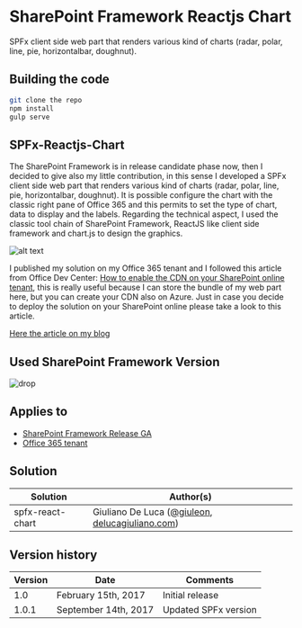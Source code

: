 # SharePoint Framework Reactjs Chart

SPFx client side web part that renders various kind of charts (radar, polar, line, pie, horizontalbar, doughnut).

## Building the code

```bash
git clone the repo
npm install
gulp serve
```
## SPFx-Reactjs-Chart

The SharePoint Framework is in release candidate phase now, then I decided to give also my little contribution, in this sense I developed a SPFx client side web part that renders various kind of charts (radar, polar, line, pie, horizontalbar, doughnut).
It is possible configure the chart with the classic right pane of Office 365 and this permits to set the type of chart, data to display and the labels.
Regarding the technical aspect, I used the classic tool chain of SharePoint Framework, ReactJS like client side framework and chart.js to design the graphics.

![alt text](https://github.com/giuleon/spfx-react-chart/blob/master/spfx-react-chart.gif "Demo")

I published my solution on my Office 365 tenant and I followed this article from Office Dev Center:
[How to enable the CDN on your SharePoint online tenant](https://dev.office.com/blogs/office-365-public-cdn-developer-preview-release), this is really useful because I can store the bundle of my web part here, but you can create your CDN also on Azure.
Just in case you decide to deploy the solution on your SharePoint online please take a look to this article.

[Here the article on my blog](http://www.delucagiuliano.com/sharepoint-framework-react-chart-web-part)

## Used SharePoint Framework Version
![drop](https://img.shields.io/badge/version-GA-green.svg)

## Applies to

* [SharePoint Framework Release GA](https://blogs.office.com/2017/02/23/sharepoint-framework-reaches-general-availability-build-and-deploy-engaging-web-parts-today/)
* [Office 365 tenant](https://dev.office.com/sharepoint/docs/spfx/set-up-your-development-environment)

## Solution

Solution|Author(s)
--------|---------
spfx-react-chart | Giuliano De Luca ([@giuleon](http://www.twitter.com/giuleon), [delucagiuliano.com](techmikael.com))

## Version history

Version|Date|Comments
-------|----|--------
1.0|February 15th, 2017|Initial release
1.0.1|September 14th, 2017|Updated SPFx version
